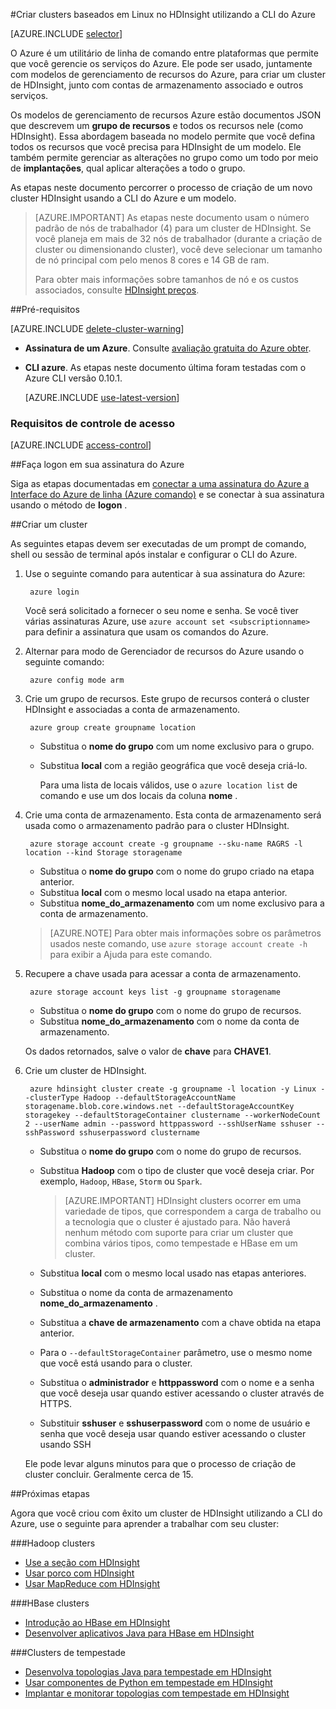 <properties
    pageTitle="Criar clusters Hadoop, HBase ou tempestade no Linux em HDInsight usando a CLI do Azure entre plataformas | Microsoft Azure"
    description="Aprenda a criar clusters baseados em Linux HDInsight usando a CLI do Azure entre plataformas, modelos do Gerenciador de recursos do Azure e a API REST Azure. Você pode especificar o tipo de cluster (Hadoop, HBase ou tempestade) ou use scripts para instalar componentes personalizados.."
    services="hdinsight"
    documentationCenter=""
    authors="Blackmist"
    manager="jhubbard"
    editor="cgronlun"
    tags="azure-portal"/>

<tags
    ms.service="hdinsight"
    ms.devlang="na"
    ms.topic="article"
    ms.tgt_pltfrm="na"
    ms.workload="big-data"
    ms.date="09/20/2016"
    ms.author="larryfr"/>

#<a name="create-linux-based-clusters-in-hdinsight-using-the-azure-cli"></a>Criar clusters baseados em Linux no HDInsight utilizando a CLI do Azure

[AZURE.INCLUDE [selector](../../includes/hdinsight-selector-create-clusters.md)]

O Azure é um utilitário de linha de comando entre plataformas que permite que você gerencie os serviços do Azure. Ele pode ser usado, juntamente com modelos de gerenciamento de recursos do Azure, para criar um cluster de HDInsight, junto com contas de armazenamento associado e outros serviços.

Os modelos de gerenciamento de recursos Azure estão documentos JSON que descrevem um __grupo de recursos__ e todos os recursos nele (como HDInsight). Essa abordagem baseada no modelo permite que você defina todos os recursos que você precisa para HDInsight de um modelo. Ele também permite gerenciar as alterações no grupo como um todo por meio de __implantações__, qual aplicar alterações a todo o grupo.

As etapas neste documento percorrer o processo de criação de um novo cluster HDInsight usando a CLI do Azure e um modelo.

> [AZURE.IMPORTANT] As etapas neste documento usam o número padrão de nós de trabalhador (4) para um cluster de HDInsight. Se você planeja em mais de 32 nós de trabalhador (durante a criação de cluster ou dimensionando cluster), você deve selecionar um tamanho de nó principal com pelo menos 8 cores e 14 GB de ram.
>
> Para obter mais informações sobre tamanhos de nó e os custos associados, consulte [HDInsight preços](https://azure.microsoft.com/pricing/details/hdinsight/).

##<a name="prerequisites"></a>Pré-requisitos

[AZURE.INCLUDE [delete-cluster-warning](../../includes/hdinsight-delete-cluster-warning.md)]

- **Assinatura de um Azure**. Consulte [avaliação gratuita do Azure obter](https://azure.microsoft.com/documentation/videos/get-azure-free-trial-for-testing-hadoop-in-hdinsight/).
- __CLI azure__. As etapas neste documento última foram testadas com o Azure CLI versão 0.10.1.

    [AZURE.INCLUDE [use-latest-version](../../includes/hdinsight-use-latest-cli.md)] 


### <a name="access-control-requirements"></a>Requisitos de controle de acesso

[AZURE.INCLUDE [access-control](../../includes/hdinsight-access-control-requirements.md)]

##<a name="log-in-to-your-azure-subscription"></a>Faça logon em sua assinatura do Azure

Siga as etapas documentadas em [conectar a uma assinatura do Azure a Interface do Azure de linha (Azure comando)](../xplat-cli-connect.md) e se conectar à sua assinatura usando o método de __logon__ .

##<a name="create-a-cluster"></a>Criar um cluster

As seguintes etapas devem ser executadas de um prompt de comando, shell ou sessão de terminal após instalar e configurar o CLI do Azure.

1. Use o seguinte comando para autenticar à sua assinatura do Azure:

        azure login

    Você será solicitado a fornecer o seu nome e senha. Se você tiver várias assinaturas Azure, use `azure account set <subscriptionname>` para definir a assinatura que usam os comandos do Azure.

3. Alternar para modo de Gerenciador de recursos do Azure usando o seguinte comando:

        azure config mode arm

4. Crie um grupo de recursos. Este grupo de recursos conterá o cluster HDInsight e associadas a conta de armazenamento.

        azure group create groupname location
        
    * Substitua o __nome do grupo__ com um nome exclusivo para o grupo. 
    * Substitua __local__ com a região geográfica que você deseja criá-lo. 
    
        Para uma lista de locais válidos, use o `azure location list` de comando e use um dos locais da coluna __nome__ .

5. Crie uma conta de armazenamento. Esta conta de armazenamento será usada como o armazenamento padrão para o cluster HDInsight.

        azure storage account create -g groupname --sku-name RAGRS -l location --kind Storage storagename
        
     * Substitua o __nome do grupo__ com o nome do grupo criado na etapa anterior.
     * Substitua __local__ com o mesmo local usado na etapa anterior. 
     * Substitua __nome_do_armazenamento__ com um nome exclusivo para a conta de armazenamento.
     
     > [AZURE.NOTE] Para obter mais informações sobre os parâmetros usados neste comando, use `azure storage account create -h` para exibir a Ajuda para este comando.

5. Recupere a chave usada para acessar a conta de armazenamento.

        azure storage account keys list -g groupname storagename
        
    * Substitua o __nome do grupo__ com o nome do grupo de recursos.
    * Substitua __nome_do_armazenamento__ com o nome da conta de armazenamento.
    
    Os dados retornados, salve o valor de __chave__ para __CHAVE1__.

6. Crie um cluster de HDInsight.

        azure hdinsight cluster create -g groupname -l location -y Linux --clusterType Hadoop --defaultStorageAccountName storagename.blob.core.windows.net --defaultStorageAccountKey storagekey --defaultStorageContainer clustername --workerNodeCount 2 --userName admin --password httppassword --sshUserName sshuser --sshPassword sshuserpassword clustername

    * Substitua o __nome do grupo__ com o nome do grupo de recursos.

    * Substitua __Hadoop__ com o tipo de cluster que você deseja criar. Por exemplo, `Hadoop`, `HBase`, `Storm` ou `Spark`.

        > [AZURE.IMPORTANT] HDInsight clusters ocorrer em uma variedade de tipos, que correspondem a carga de trabalho ou a tecnologia que o cluster é ajustado para. Não haverá nenhum método com suporte para criar um cluster que combina vários tipos, como tempestade e HBase em um cluster. 

    * Substitua __local__ com o mesmo local usado nas etapas anteriores.

    * Substitua o nome da conta de armazenamento __nome_do_armazenamento__ .

    * Substitua a __chave de armazenamento__ com a chave obtida na etapa anterior. 

    * Para o `--defaultStorageContainer` parâmetro, use o mesmo nome que você está usando para o cluster.

    * Substitua o __administrador__ e __httppassword__ com o nome e a senha que você deseja usar quando estiver acessando o cluster através de HTTPS.

    * Substituir __sshuser__ e __sshuserpassword__ com o nome de usuário e senha que você deseja usar quando estiver acessando o cluster usando SSH

    Ele pode levar alguns minutos para que o processo de criação de cluster concluir. Geralmente cerca de 15.

##<a name="next-steps"></a>Próximas etapas

Agora que você criou com êxito um cluster de HDInsight utilizando a CLI do Azure, use o seguinte para aprender a trabalhar com seu cluster:

###<a name="hadoop-clusters"></a>Hadoop clusters

* [Use a seção com HDInsight](hdinsight-use-hive.md)
* [Usar porco com HDInsight](hdinsight-use-pig.md)
* [Usar MapReduce com HDInsight](hdinsight-use-mapreduce.md)

###<a name="hbase-clusters"></a>HBase clusters

* [Introdução ao HBase em HDInsight](hdinsight-hbase-tutorial-get-started-linux.md)
* [Desenvolver aplicativos Java para HBase em HDInsight](hdinsight-hbase-build-java-maven-linux.md)

###<a name="storm-clusters"></a>Clusters de tempestade

* [Desenvolva topologias Java para tempestade em HDInsight](hdinsight-storm-develop-java-topology.md)
* [Usar componentes de Python em tempestade em HDInsight](hdinsight-storm-develop-python-topology.md)
* [Implantar e monitorar topologias com tempestade em HDInsight](hdinsight-storm-deploy-monitor-topology-linux.md)
